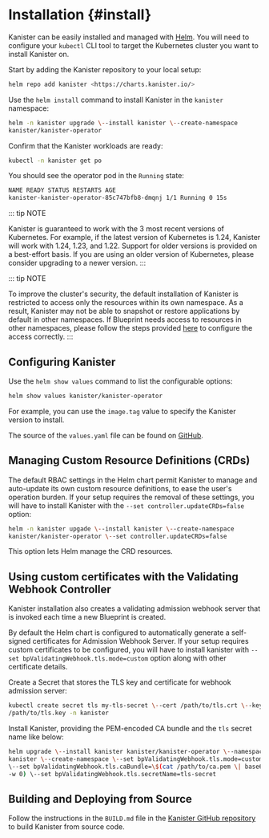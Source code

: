 # Installation {#install}

Kanister can be easily installed and managed with
[Helm](https://helm.sh). You will need to configure your `kubectl` CLI
tool to target the Kubernetes cluster you want to install Kanister on.

Start by adding the Kanister repository to your local setup:

``` bash
helm repo add kanister <https://charts.kanister.io/>
```

Use the `helm install` command to install Kanister in the `kanister`
namespace:

``` bash
helm -n kanister upgrade \--install kanister \--create-namespace
kanister/kanister-operator
```

Confirm that the Kanister workloads are ready:

``` bash
kubectl -n kanister get po
```

You should see the operator pod in the `Running` state:

``` bash
NAME READY STATUS RESTARTS AGE
kanister-kanister-operator-85c747bfb8-dmqnj 1/1 Running 0 15s
```

::: tip NOTE

Kanister is guaranteed to work with the 3 most recent versions of
Kubernetes. For example, if the latest version of Kubernetes is 1.24,
Kanister will work with 1.24, 1.23, and 1.22. Support for older versions
is provided on a best-effort basis. If you are using an older version of
Kubernetes, please consider upgrading to a newer version.
:::

::: tip NOTE

To improve the cluster's security, the default installation of Kanister is restricted
to access only the resources within its own namespace. As a result, Kanister may not be
able to snapshot or restore applications by default in other namespaces.
If Blueprint needs access to resources in other namespaces, please follow the steps
provided [here](rbac) to configure the access correctly.
:::

## Configuring Kanister

Use the `helm show values` command to list the configurable options:

``` bash
helm show values kanister/kanister-operator
```

For example, you can use the `image.tag` value to specify the Kanister
version to install.

The source of the `values.yaml` file can be found on
[GitHub](https://github.com/kanisterio/kanister/blob/master/helm/kanister-operator/values.yaml).

## Managing Custom Resource Definitions (CRDs)

The default RBAC settings in the Helm chart permit Kanister to manage
and auto-update its own custom resource definitions, to ease the user\'s
operation burden. If your setup requires the removal of these settings,
you will have to install Kanister with the
`--set controller.updateCRDs=false` option:

``` bash
helm -n kanister upgade \--install kanister \--create-namespace
kanister/kanister-operator \--set controller.updateCRDs=false
```

This option lets Helm manage the CRD resources.

## Using custom certificates with the Validating Webhook Controller

Kanister installation also creates a validating admission webhook server
that is invoked each time a new Blueprint is created.

By default the Helm chart is configured to automatically generate a
self-signed certificates for Admission Webhook Server. If your setup
requires custom certificates to be configured, you will have to install
kanister with `--set bpValidatingWebhook.tls.mode=custom` option along
with other certificate details.

Create a Secret that stores the TLS key and certificate for webhook
admission server:

``` bash
kubectl create secret tls my-tls-secret \--cert /path/to/tls.crt \--key
/path/to/tls.key -n kanister
```

Install Kanister, providing the PEM-encoded CA bundle and the
`tls` secret name like below:

``` bash
helm upgrade \--install kanister kanister/kanister-operator \--namespace
kanister \--create-namespace \--set bpValidatingWebhook.tls.mode=custom
\--set bpValidatingWebhook.tls.caBundle=\$(cat /path/to/ca.pem \| base64
-w 0) \--set bpValidatingWebhook.tls.secretName=tls-secret
```

## Building and Deploying from Source

Follow the instructions in the `BUILD.md` file in the [Kanister GitHub
repository](https://github.com/kanisterio/kanister/blob/master/BUILD.md)
to build Kanister from source code.
